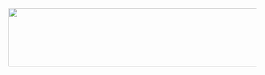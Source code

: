 <a href="https://github.com/devxb/gitanimals">
  <img
    src="https://render.gitanimals.org/lines/wlgggy?pet-id=653576779861227105"
    width="600"
    height="120"
  />
</a>

<!-- <p>이정우 - 진격거인가 귀멸의 칼날 굿즈 
정재훈, 홍의준 - 원피스 + 간식 
이은상, 정현우, 이정욱 - 3명이서 같은 감성아이템 + 간식 
신권호, 정지훈, 김영호, 진효빈</p> -->

<!-- <div>
<h3>✨ Tech Stack ✨</h3>
  <img src="https://img.shields.io/badge/Java-007396?style=for-the-badge&logo=Java&logoColor=white"> 
  <img src="https://img.shields.io/badge/JSP-007396?style=for-the-badge&logo=JSP&logoColor=white">
  <img src="https://img.shields.io/badge/python-3776AB?style=for-the-badge&logo=python&logoColor=white"> 
  <img src="https://img.shields.io/badge/html5-E34F26?style=for-the-badge&logo=html5&logoColor=white"> 
  <img src="https://img.shields.io/badge/css3-1572B6?style=for-the-badge&logo=css3&logoColor=white"> 
  <img src="https://img.shields.io/badge/JavaScript-F7DF1E.svg?style=for-the-badge&logo=JavaScript&logoColor=white">
  <img src="https://img.shields.io/badge/react-20232a.svg?style=for-the-badge&logo=react&logoColor=61DAFB" />
</div> -->


